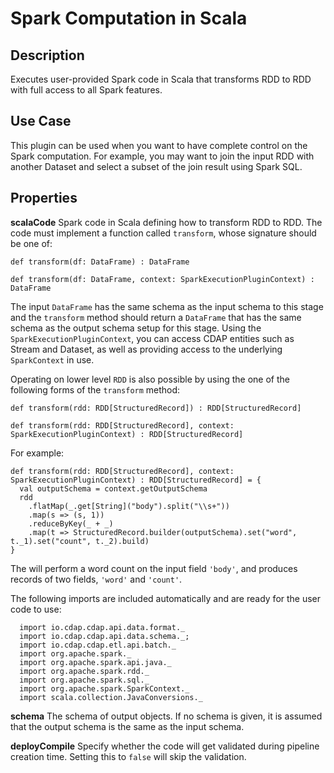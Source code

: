 # Spark Computation in Scala

Description
-----------
Executes user-provided Spark code in Scala that transforms RDD to RDD with full
access to all Spark features.

Use Case
--------
This plugin can be used when you want to have complete control on the Spark computation.
For example, you may want to join the input RDD with another Dataset and select a subset
of the join result using Spark SQL.

Properties
----------
**scalaCode** Spark code in Scala defining how to transform RDD to RDD. 
The code must implement a function called ``transform``, whose signature should be one of:

    def transform(df: DataFrame) : DataFrame

    def transform(df: DataFrame, context: SparkExecutionPluginContext) : DataFrame
    
The input ``DataFrame`` has the same schema as the input schema to this stage and the ``transform`` method
should return a ``DataFrame`` that has the same schema as the output schema setup for this stage.
Using the ``SparkExecutionPluginContext``, you can access CDAP
entities such as Stream and Dataset, as well as providing access to the underlying ``SparkContext`` in use.
 
Operating on lower level ``RDD`` is also possible by using the one of the following forms of the ``transform`` method:

    def transform(rdd: RDD[StructuredRecord]) : RDD[StructuredRecord]

    def transform(rdd: RDD[StructuredRecord], context: SparkExecutionPluginContext) : RDD[StructuredRecord]
   
For example:

    def transform(rdd: RDD[StructuredRecord], context: SparkExecutionPluginContext) : RDD[StructuredRecord] = {
      val outputSchema = context.getOutputSchema
      rdd
        .flatMap(_.get[String]("body").split("\\s+"))
        .map(s => (s, 1))
        .reduceByKey(_ + _)
        .map(t => StructuredRecord.builder(outputSchema).set("word", t._1).set("count", t._2).build)
    }
        
The will perform a word count on the input field ``'body'``, 
and produces records of two fields, ``'word'`` and ``'count'``.

The following imports are included automatically and are ready for the user code to use:

      import io.cdap.cdap.api.data.format._
      import io.cdap.cdap.api.data.schema._;
      import io.cdap.cdap.etl.api.batch._
      import org.apache.spark._
      import org.apache.spark.api.java._
      import org.apache.spark.rdd._
      import org.apache.spark.sql._
      import org.apache.spark.SparkContext._
      import scala.collection.JavaConversions._


**schema** The schema of output objects. If no schema is given, it is assumed that the output
schema is the same as the input schema.

**deployCompile** Specify whether the code will get validated during pipeline creation time. Setting this to `false`
will skip the validation.